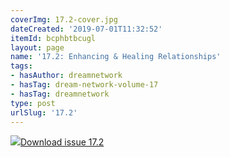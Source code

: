 ```yaml
---
coverImg: 17.2-cover.jpg
dateCreated: '2019-07-01T11:32:52'
itemId: bcphbtbcugl
layout: page
name: '17.2: Enhancing & Healing Relationships'
tags:
- hasAuthor: dreamnetwork
- hasTag: dream-network-volume-17
- hasTag: dreamnetwork
type: post
urlSlug: '17.2'
---
```

<img class="card-journal-img" src="../images/17.2-rect.jpg"/><a href="../files/pdfs/Volume_17/17.2-Dream-Network-Vol-17-No-2.pdf" download="">Download issue 17.2</a>